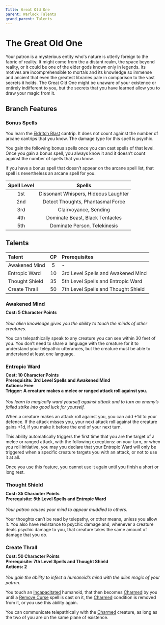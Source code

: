 ```yaml
---
Title: Great Old One
parent: Warlock Talents
grand_parent: Talents
---
```

 
# The Great Old One
Your patron is a mysterious entity who's nature is utterly foreign to the fabric of reality. It might come from the a distant realm, the space beyond reality, or it could be one of the elder gods known only in legends. Its motives are incomprehensible to mortals and its knowledge so immense and ancient that even the greatest libraries pale in comparison to the vast secrets it holds. The Great Old One might be unaware of your existence or entirely indifferent to you, but the secrets that you have learned allow you to draw your magic from it.

## Branch Features

### Bonus Spells
You learn the [Eldritch Blast](https://stormchaserroleplaying.com/stormchaserRPG/Spells/Cantrips/Evocation/#eldritch-blast) cantrip. It does not count against the number of arcane cantrips that you know. The damage type for this spell is psychic.

You gain the following bonus spells once you can cast spells of that level. Once you gain a bonus spell, you always know it and it doesn’t count against the number of spells that you know.

If you have a bonus spell that doesn’t appear on the arcane spell list, that spell is nevertheless an arcane spell for you.

| Spell Level | Spells |
|:-----------:|:------:|
| 1st | Dissonant Whispers, Hideous Laughter |
| 2nd | Detect Thoughts, Phantasmal Force |
| 3rd | Clairvoyance, Sending |
| 4th | Dominate Beast, Black Tentacles |
| 5th | Dominate Person, Telekinesis |

## Talents

| Talent | CP | Prerequisites |
|:-------|:--:|:--------------|
| Awakened Mind  | 5  | - |
| Entropic Ward  | 10 | 3rd Level Spells and Awakened Mind |
| Thought Shield | 35 | 5th Level Spells and Entropic Ward |
| Create Thrall  | 50 | 7th Level Spells and Thought Shield |

###  Awakened Mind

<div style="margin-top:-10px;"></div>
 
#### **Cost:** 5 Character Points
*Your alien knowledge gives you the ability to touch the minds of other creatures.*

You can telepathically speak to any creature you can see within 30 feet of you. You don’t need to share a language with the creature for it to understand your telepathic utterances, but the creature must be able to understand at least one language.

### Entropic Ward

<div style="margin-top:-10px;"></div>

#### **Cost:** 10 Character Points<br>**Prerequisite:** 3rd Level Spells and Awakened Mind<br>**Actions:** Free<br>**Trigger:** A creature makes a melee or ranged attack roll against you.
*You learn to magically ward yourself against attack and to turn an enemy’s failed strike into good luck for yourself.*

When a creature makes an attack roll against you, you can add +1d to your defence. If the attack misses you, your next attack roll against the creature gains +1d, if you make it before the end of your next turn.

This ability automatically triggers the first time that you are the target of a melee or ranged attack, with the following exceptions: on your turn, or when you roll initiative, you may you declare that your Entropic Ward will only be triggered when a specific creature targets you with an attack, or not to use it at all.

Once you use this feature, you cannot use it again until you finish a short or long rest.

###  Thought Shield

<div style="margin-top:-10px;"></div>

#### **Cost:** 35 Character Points<br>**Prerequisite:** 5th Level Spells and Entropic Ward
*Your patron causes your mind to appear muddied to others.*

Your thoughts can’t be read by telepathy, or other means, unless you allow it. You also have resistance to psychic damage and, whenever a creature deals psychic damage to you, that creature takes the same amount of damage that you do.

### Create Thrall

<div style="margin-top:-10px;"></div>

#### **Cost:** 50 Character Points<br>**Prerequisite:** 7th Level Spells and Thought Shield<br>**Actions:** 2
*You gain the ability to infect a humanoid’s mind with the alien magic of your patron.*

You touch an [Incapacitated](https://stormchaserroleplaying.com/stormchaserRPG/Conditions/Incapacitated/) humanoid, that then becomes [Charmed](https://stormchaserroleplaying.com/stormchaserRPG/Conditions/Charmed/) by you until a [Remove Curse]() spell is cast on it, the [Charmed](https://stormchaserroleplaying.com/stormchaserRPG/Conditions/Charmed/) condition is removed from it, or you use this ability again.

You can communicate telepathically with the [Charmed](https://stormchaserroleplaying.com/stormchaserRPG/Conditions/Charmed/) creature, as long as the two of you are on the same plane of existence.
